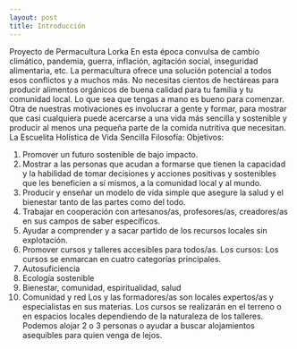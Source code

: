```yaml
---
layout: post
title: Introducción
---
```


Proyecto de Permacultura Lorka
En esta época convulsa de cambio climático, pandemia, guerra, inflación, agitación
social, inseguridad alimentaria, etc. La permacultura ofrece una solución potencial a
todos esos conflictos y a muchos más. No necesitas cientos de hectáreas para producir
alimentos orgánicos de buena calidad para tu familia y tu comunidad local. Lo que sea
que tengas a mano es bueno para comenzar.
Otra de nuestras motivaciones es involucrar a gente y formar, para mostrar que casi
cualquiera puede acercarse a una vida más sencilla y sostenible y producir al menos
una pequeña parte de la comida nutritiva que necesitan.
La Escuelita Holística de Vida Sencilla
Filosofía:
Objetivos:
1. Promover un futuro sostenible de bajo impacto.
2. Mostrar a las personas que acudan a formarse que tienen la capacidad y la
habilidad de tomar decisiones y acciones positivas y sostenibles que les
beneficien a sí mismos, a la comunidad local y al mundo.
3. Producir y enseñar un modelo de vida simple que asegure la salud y el
bienestar tanto de las partes como del todo.
4. Trabajar en cooperación con artesanos/as, profesores/as, creadores/as en sus
campos de saber específicos.
5. Ayudar a comprender y a sacar partido de los recursos locales sin explotación.
6. Promover cursos y talleres accesibles para todos/as.
Los cursos:
Los cursos se enmarcan en cuatro categorías principales.
1. Autosuficiencia
2. Ecología sostenible
3. Bienestar, comunidad, espiritualidad, salud
4. Comunidad y red
Los y las formadores/as son locales expertos/as y especialistas en sus materias.
Los cursos se realizarán en el terreno o en espacios locales dependiendo de la
naturaleza de los talleres.
Podemos alojar 2 o 3 personas o ayudar a buscar alojamientos asequibles para quien
venga de lejos.
